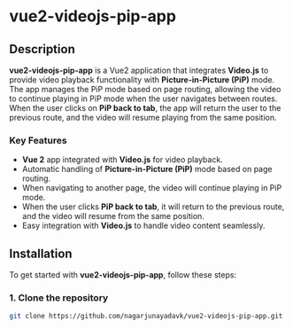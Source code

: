 # vue2-videojs-pip-app

## Description

**vue2-videojs-pip-app** is a Vue2 application that integrates **Video.js** to provide video playback functionality with **Picture-in-Picture (PiP)** mode. The app manages the PiP mode based on page routing, allowing the video to continue playing in PiP mode when the user navigates between routes. When the user clicks on **PiP back to tab**, the app will return the user to the previous route, and the video will resume playing from the same position.

### Key Features

- **Vue 2** app integrated with **Video.js** for video playback.
- Automatic handling of **Picture-in-Picture (PiP)** mode based on page routing.
- When navigating to another page, the video will continue playing in PiP mode.
- When the user clicks **PiP back to tab**, it will return to the previous route, and the video will resume from the same position.
- Easy integration with **Video.js** to handle video content seamlessly.

## Installation

To get started with **vue2-videojs-pip-app**, follow these steps:

### 1. Clone the repository

```bash
git clone https://github.com/nagarjunayadavk/vue2-videojs-pip-app.git
